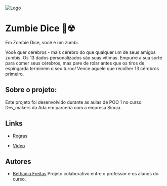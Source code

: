 
![Logo](https://ada-site-frontend.s3.sa-east-1.amazonaws.com/home/header-logo.svg)
# Zumbie Dice 👾☢

Em Zombie Dice, você é um zumbi.

Você quer cérebros - mais cérebro do que qualquer um de seus amigos zumbis. Os 13 dados personalizados são suas vítimas. Empurre a sua sorte para comer seus cérebros, mas pare de rolar antes que os tiros de espingarda terminem o seu turno! Vence aquele que recolher 13 cérebros primeiro. 




## Sobre o projeto:

Este projeto foi desenvolvido durante as aulas de POO 1 no curso Dev_makers da Ada em parceria com a empresa Sinqia.





## Links

- [Regras](https://tabulaquadrada.com.br/review-zombie-dice-se-houvesse-um-apocalipse-zumbi-eu-seria-um-deles/#:~:text=No%20seu%20turno%20voc%C3%AA%20dever%C3%A1,Bela%20jogada!)


- [Video](https://www.linkedin.com/posts/bethaniafreitas_poo-transicaodecarreira-devmakers-activity-7010696124554461184-JnRo?utm_source=share&utm_medium=member_desktop)
## Autores

- [Bethania Freitas](https://github.com/Bethania-Freitas)
Projeto colaborativo entre o professor e os alunos do curso.

